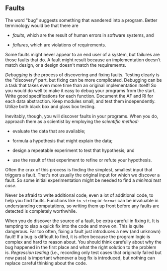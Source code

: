## Faults

The word "bug" suggests something that wandered into a program.
Better terminology would be that there are 

* *faults*, which are the result of human errors in software systems, and

* *failures*, which are violations of requirements.

Some faults might never appear to an end user of a system, but failures
are those faults that do.  A fault might result because an implementation 
doesn't match design, or a design doesn't match the requirements.

*Debugging* is the process of discovering and fixing faults.  Testing
clearly is the "discovery" part, but fixing can be more complicated.
Debugging can be a task that takes even more time than an original
implementation itself!  So you would do well to make it easy to debug
your programs from the start.  Write good specifications for each function.
Document the AF and RI for each data abstraction.  Keep modules small,
and test them independently.  Utilize both black box and glass box
testing.

Inevitably, though, you will discover faults in your programs.  When
you do, approach them as a scientist by employing the *scientific method:*

* evaluate the data that are available;

* formula a hypothesis that might explain the data; 

* design a repeatable experiment to test that hypothesis; and

* use the result of that experiment to refine or refute your hypothesis.

Often the crux of this process is finding the simplest, smallest input
that triggers a fault.  That's not usually the original input for
which we discover a fault.  So some initial experimentation might be needed
to find a *minimal test case*.

Never be afraid to write additional code, even a lot of additional code,
to help you find faults.  Functions like `to_string` or `format` can
be invaluable in understanding computations, so writing them up front
before any faults are detected is completely worthwhile.  

When you do discover the source of a fault, be extra careful in fixing
it. It is tempting to slap a quick fix into the code and move on. This
is quite dangerous. Far too often, fixing a fault just introduces a new
(and unknown) fault! If a bug is difficult to find, it is often because
the program logic is complex and hard to reason about. You should think
carefully about why the bug happened in the first place and what the
right solution to the problem is. *Regression testing* (i.e., recording
only test cases that originally failed but now pass) is important
whenever a bug fix is introduced, but nothing can replace careful
thinking about the code.
